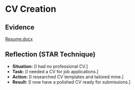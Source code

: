 # **CV Creation**  

## **Evidence**  

[Resume.docx](https://github.com/user-attachments/files/20400451/Resume.docx)

## **Reflection (STAR Technique)**  
- **Situation:** [I had no professional CV.]  
- **Task:** [I needed a CV for job applications.]  
- **Action:** [I researched CV templates and tailored mine.]  
- **Result:** [I now have a polished CV ready for submissions.]  
